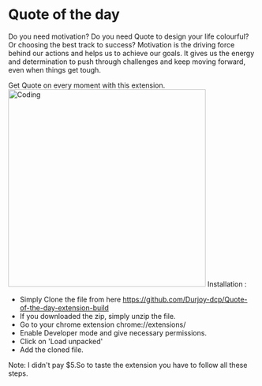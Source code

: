 # Quote of the day

Do you need motivation? Do you need Quote to design your life colourful? Or choosing the best track to success?
Motivation is the driving force behind our actions and helps us to achieve our goals. It gives us the energy and determination to push through challenges and keep moving forward, even when things get tough. 

Get Quote on every moment with this extension.
<img alt="Coding" width="400" src="https://user-images.githubusercontent.com/108381781/218262904-487ab31e-7103-48aa-9a75-36266acf5ef2.gif">
Installation : 
- Simply Clone the file from here https://github.com/Durjoy-dcp/Quote-of-the-day-extension-build 
- If you downloaded the zip, simply unzip the file.
- Go to your chrome extension chrome://extensions/
- Enable Developer mode and give necessary permissions.
- Click on 'Load unpacked'
- Add the cloned file.

Note: I didn't pay $5.So to taste the extension you have to follow all these steps.
